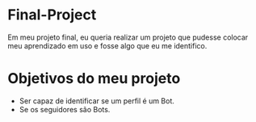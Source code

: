 # Final-Project

Em meu projeto final, eu queria realizar um projeto que pudesse colocar meu aprendizado em uso e fosse algo que eu me identifico. 


# Objetivos do meu projeto
- Ser capaz de identificar se um perfil é um Bot.
- Se os seguidores são Bots.

